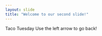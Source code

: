 ```yaml
---
layout: slide
title: "Welcome to our second slide!"
---
```

Taco Tuesday
Use the left arrow to go back!
